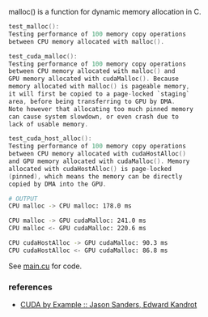 malloc() is a function for dynamic memory allocation in C.

```c
test_malloc():
Testing performance of 100 memory copy operations
between CPU memory allocated with malloc().
```

```c
test_cuda_malloc():
Testing performance of 100 memory copy operations
between CPU memory allocated with malloc() and
GPU memory allocated with cudaMalloc(). Because
memory allocated with malloc() is pageable memory,
it will first be copied to a page-locked `staging`
area, before being transferring to GPU by DMA.
Note however that allocating too much pinned memory
can cause system slowdown, or even crash due to
lack of usable memory.
```

```c
test_cuda_host_alloc():
Testing performance of 100 memory copy operations
between CPU memory allocated with cudaHostAlloc()
and GPU memory allocated with cudaMalloc(). Memory
allocated with cudaHostAlloc() is page-locked
(pinned), which means the memory can be directly
copied by DMA into the GPU.
```

```bash
# OUTPUT
CPU malloc -> CPU malloc: 178.0 ms

CPU malloc -> GPU cudaMalloc: 241.0 ms
CPU malloc <- GPU cudaMalloc: 220.6 ms

CPU cudaHostAlloc -> GPU cudaMalloc: 90.3 ms
CPU cudaHostAlloc <- GPU cudaMalloc: 86.8 ms
```

See [main.cu] for code.

[main.cu]: main.cu


### references

- [CUDA by Example :: Jason Sanders, Edward Kandrot](http://www.mat.unimi.it/users/sansotte/cuda/CUDA_by_Example.pdf)
